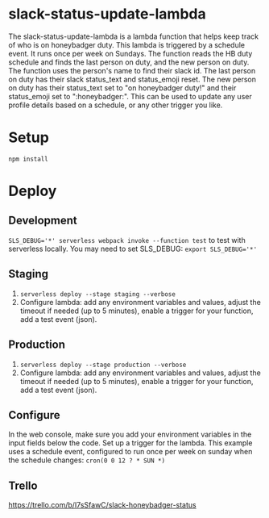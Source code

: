 # slack-status-update-lambda
 The slack-status-update-lambda is a lambda function that helps keep track of who is on honeybadger duty.  This lambda is triggered by a schedule event.  It runs once per week on Sundays.  The function reads the HB duty schedule and finds the last person on duty, and the new person on duty.  The function uses the person's name to find their slack id.  The last person on duty has their slack status_text and status_emoji reset.  The new person on duty has their status_text set to "on honeybadger duty!" and their status_emoji set to ":honeybadger:".  This can be used to update any user profile details based on a schedule, or any other trigger you like.
 
# Setup

`npm install`

# Deploy

## Development

`SLS_DEBUG='*' serverless webpack invoke --function test` to test with serverless locally. You may need to set SLS_DEBUG: `export SLS_DEBUG='*'`

## Staging

1. `serverless deploy --stage staging --verbose`
1. Configure lambda: add any environment variables and values, adjust the timeout if needed (up to 5 minutes), enable a trigger for your function, add a test event (json).

## Production

1. `serverless deploy --stage production --verbose`
1. Configure lambda: add any environment variables and values, adjust the timeout if needed (up to 5 minutes), enable a trigger for your function, add a test event (json).

## Configure
In the web console, make sure you add your environment variables in the input fields below the code.  Set up a trigger for the lambda.  This example uses a schedule event, configured to run once per week on sunday when the schedule changes: `cron(0 0 12 ? * SUN *) `

## Trello
https://trello.com/b/I7sSfawC/slack-honeybadger-status
